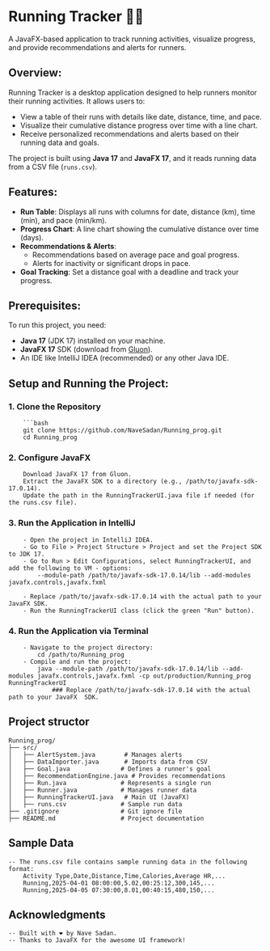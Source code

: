 # Running Tracker 🏃‍♂️

A JavaFX-based application to track running activities, visualize progress, and provide recommendations and alerts for runners.

## Overview:

Running Tracker is a desktop application designed to help runners monitor their running activities. It allows users to:
- View a table of their runs with details like date, distance, time, and pace.
- Visualize their cumulative distance progress over time with a line chart.
- Receive personalized recommendations and alerts based on their running data and goals.

The project is built using **Java 17** and **JavaFX 17**, and it reads running data from a CSV file (`runs.csv`).

## Features:

- **Run Table**: Displays all runs with columns for date, distance (km), time (min), and pace (min/km).
- **Progress Chart**: A line chart showing the cumulative distance over time (days).
- **Recommendations & Alerts**:
  - Recommendations based on average pace and goal progress.
  - Alerts for inactivity or significant drops in pace.
- **Goal Tracking**: Set a distance goal with a deadline and track your progress.


## Prerequisites:

To run this project, you need:
- **Java 17** (JDK 17) installed on your machine.
- **JavaFX 17** SDK (download from [Gluon](https://gluonhq.com/products/javafx/)).
- An IDE like IntelliJ IDEA (recommended) or any other Java IDE.

## Setup and Running the Project:

### 1. Clone the Repository
        ```bash
        git clone https://github.com/NaveSadan/Running_prog.git
        cd Running_prog

### 2. Configure JavaFX

        Download JavaFX 17 from Gluon.
        Extract the JavaFX SDK to a directory (e.g., /path/to/javafx-sdk-17.0.14).
        Update the path in the RunningTrackerUI.java file if needed (for the runs.csv file).

### 3. Run the Application in IntelliJ

        - Open the project in IntelliJ IDEA.
        - Go to File > Project Structure > Project and set the Project SDK to JDK 17.
        - Go to Run > Edit Configurations, select RunningTrackerUI, and add the following to VM - options:
            --module-path /path/to/javafx-sdk-17.0.14/lib --add-modules javafx.controls,javafx.fxml

        - Replace /path/to/javafx-sdk-17.0.14 with the actual path to your JavaFX SDK.
        - Run the RunningTrackerUI class (click the green "Run" button).

### 4. Run the Application via Terminal

        - Navigate to the project directory:
            cd /path/to/Running_prog
        - Compile and run the project:
            java --module-path /path/to/javafx-sdk-17.0.14/lib --add-modules javafx.controls,javafx.fxml -cp out/production/Running_prog RunningTrackerUI
                ### Replace /path/to/javafx-sdk-17.0.14 with the actual path to your JavaFX  SDK.

## Project structor

```
Running_prog/
├── src/
│   ├── AlertSystem.java        # Manages alerts
│   ├── DataImporter.java       # Imports data from CSV
│   ├── Goal.java              # Defines a runner's goal
│   ├── RecommendationEngine.java # Provides recommendations
│   ├── Run.java               # Represents a single run
│   ├── Runner.java            # Manages runner data
│   ├── RunningTrackerUI.java   # Main UI (JavaFX)
│   ├── runs.csv               # Sample run data
├── .gitignore                 # Git ignore file
├── README.md                  # Project documentation
```



## Sample Data

    -- The runs.csv file contains sample running data in the following format:
        Activity Type,Date,Distance,Time,Calories,Average HR,...
        Running,2025-04-01 08:00:00,5.02,00:25:12,300,145,...
        Running,2025-04-05 07:30:00,8.01,00:40:15,480,150,...


## Acknowledgments

    -- Built with ❤️ by Nave Sadan.
    -- Thanks to JavaFX for the awesome UI framework!
